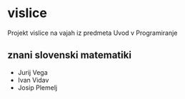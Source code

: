 # vislice
Projekt vislice na vajah iz predmeta Uvod v Programiranje

## znani slovenski matematiki
- Jurij Vega
- Ivan Vidav
- Josip Plemelj